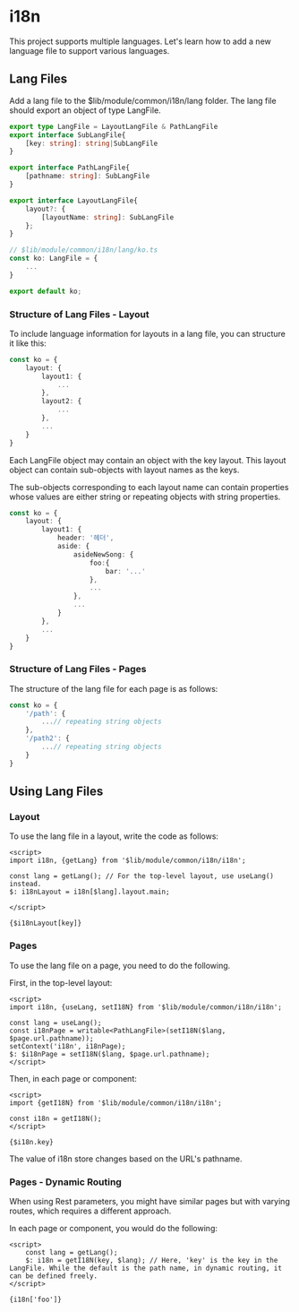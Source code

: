 # i18n

This project supports multiple languages. Let's learn how to add a new language file to support various languages.

## Lang Files

Add a lang file to the $lib/module/common/i18n/lang folder. The lang file should export an object of type LangFile.

```ts
export type LangFile = LayoutLangFile & PathLangFile
export interface SubLangFile{
    [key: string]: string|SubLangFile
}

export interface PathLangFile{
    [pathname: string]: SubLangFile
}

export interface LayoutLangFile{
    layout?: {
        [layoutName: string]: SubLangFile
    };
}
```
```ts
// $lib/module/common/i18n/lang/ko.ts
const ko: LangFile = {
    ...
}

export default ko;
```

### Structure of Lang Files - Layout

To include language information for layouts in a lang file, you can structure it like this:

```ts
const ko = {
    layout: {
        layout1: {
            ...
        },
        layout2: {
            ...
        },
        ...
    }
}
```

Each LangFile object may contain an object with the key layout. This layout object can contain sub-objects with layout names as the keys.

The sub-objects corresponding to each layout name can contain properties whose values are either string or repeating objects with string properties.
```ts
const ko = {
    layout: {
        layout1: {
            header: '헤더',
            aside: {
                asideNewSong: {
                    foo:{
                        bar: '...'
                    },
                    ...
                },
                ...
            }
        },
        ...
    }
}
```

### Structure of Lang Files - Pages


The structure of the lang file for each page is as follows:
```ts
const ko = {
    '/path': {
        ...// repeating string objects
    },
    '/path2': {
        ...// repeating string objects
    }
}
```

## Using Lang Files

### Layout

To use the lang file in a layout, write the code as follows:

```svelte
<script>
import i18n, {getLang} from '$lib/module/common/i18n/i18n';

const lang = getLang(); // For the top-level layout, use useLang() instead.
$: i18nLayout = i18n[$lang].layout.main;

</script>

{$i18nLayout[key]}
```

### Pages

To use the lang file on a page, you need to do the following.

First, in the top-level layout:

```svelte
<script>
import i18n, {useLang, setI18N} from '$lib/module/common/i18n/i18n';

const lang = useLang();
const i18nPage = writable<PathLangFile>(setI18N($lang, $page.url.pathname));
setContext('i18n', i18nPage);
$: $i18nPage = setI18N($lang, $page.url.pathname);
</script>
```

Then, in each page or component:

```svelte
<script>
import {getI18N} from '$lib/module/common/i18n/i18n';

const i18n = getI18N();
</script>

{$i18n.key}
```

The value of i18n store changes based on the URL's pathname.

### Pages - Dynamic Routing

When using Rest parameters, you might have similar pages but with varying routes, which requires a different approach.

In each page or component, you would do the following:
```svelte
<script>
    const lang = getLang();
    $: i18n = getI18N(key, $lang); // Here, 'key' is the key in the LangFile. While the default is the path name, in dynamic routing, it can be defined freely.
</script>

{i18n['foo']}
```